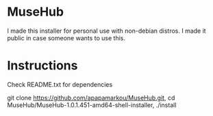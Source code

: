 # MuseHub
I made this installer for personal use with non-debian distros. I made it public in case someone wants to use this.

# Instructions

Check README.txt for dependencies

git clone https://github.com/apapamarkou/MuseHub.git, 
cd MuseHub/MuseHub-1.0.1.451-amd64-shell-installer, 
./install

